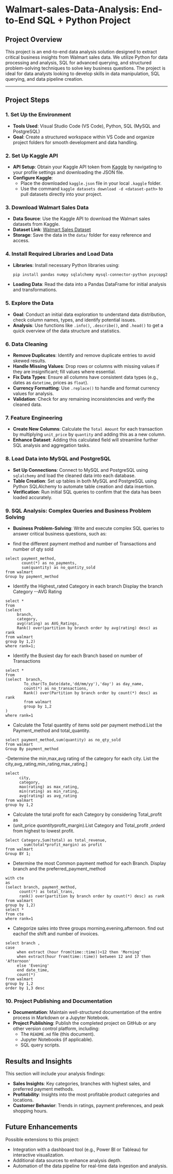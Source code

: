 # Walmart-sales-Data-Analysis:  End-to-End SQL + Python Project 

## Project Overview

This project is an end-to-end data analysis solution designed to extract critical business insights from Walmart sales data. We utilize Python for data processing and analysis, SQL for advanced querying, and structured problem-solving techniques to solve key business questions. The project is ideal for data analysts looking to develop skills in data manipulation, SQL querying, and data pipeline creation.

---

## Project Steps

### 1. Set Up the Environment
   - **Tools Used**: Visual Studio Code (VS Code), Python, SQL (MySQL and PostgreSQL)
   - **Goal**: Create a structured workspace within VS Code and organize project folders for smooth development and data handling.

### 2. Set Up Kaggle API
   - **API Setup**: Obtain your Kaggle API token from [Kaggle](https://www.kaggle.com/) by navigating to your profile settings and downloading the JSON file.
   - **Configure Kaggle**: 
      - Place the downloaded `kaggle.json` file in your local `.kaggle` folder.
      - Use the command `kaggle datasets download -d <dataset-path>` to pull datasets directly into your project.
    
### 3. Download Walmart Sales Data
   - **Data Source**: Use the Kaggle API to download the Walmart sales datasets from Kaggle.
   - **Dataset Link**: [Walmart Sales Dataset](https://www.kaggle.com/najir0123/walmart-10k-sales-datasets)
   - **Storage**: Save the data in the `data/` folder for easy reference and access.

### 4. Install Required Libraries and Load Data
   - **Libraries**: Install necessary Python libraries using:
     ```bash
     pip install pandas numpy sqlalchemy mysql-connector-python psycopg2
     ```
   - **Loading Data**: Read the data into a Pandas DataFrame for initial analysis and transformations.

### 5. Explore the Data
   - **Goal**: Conduct an initial data exploration to understand data distribution, check column names, types, and identify potential issues.
   - **Analysis**: Use functions like `.info()`, `.describe()`, and `.head()` to get a quick overview of the data structure and statistics.

### 6. Data Cleaning
   - **Remove Duplicates**: Identify and remove duplicate entries to avoid skewed results.
   - **Handle Missing Values**: Drop rows or columns with missing values if they are insignificant; fill values where essential.
   - **Fix Data Types**: Ensure all columns have consistent data types (e.g., dates as `datetime`, prices as `float`).
   - **Currency Formatting**: Use `.replace()` to handle and format currency values for analysis.
   - **Validation**: Check for any remaining inconsistencies and verify the cleaned data.

### 7. Feature Engineering
   - **Create New Columns**: Calculate the `Total Amount` for each transaction by multiplying `unit_price` by `quantity` and adding this as a new column.
   - **Enhance Dataset**: Adding this calculated field will streamline further SQL analysis and aggregation tasks.


### 8. Load Data into MySQL and PostgreSQL
   - **Set Up Connections**: Connect to MySQL and PostgreSQL using `sqlalchemy` and load the cleaned data into each database.
   - **Table Creation**: Set up tables in both MySQL and PostgreSQL using Python SQLAlchemy to automate table creation and data insertion.
   - **Verification**: Run initial SQL queries to confirm that the data has been loaded accurately.

### 9. SQL Analysis: Complex Queries and Business Problem Solving

   - **Business Problem-Solving**: Write and execute complex SQL queries to answer critical business questions, such as:
     
   - find the different payment method and number of Transactions and number of qty sold

```sq
select payment_method,
       count(*) as no_payments,
	   sum(quantity) as no_quntity_sold
from walmart 
Group by payment_method
```
   - Identify the Highest_rated Category in each branch Display the branch Category --AVG Rating

```sq
select *
from
(select 
     branch,
	 category,
	 avg(rating) as AVG_Ratings,
	 Rank() over(partition by branch order by avg(rating) desc) as rank
from walmart
group by 1,2)
where rank=1;
```

   - Identify the Busiest day for each Branch based on number of Transactions

```sq
select *
from
(select  branch,
        To_char(To_Date(date,'dd/mm/yy'),'day') as day_name,
        count(*) as no_transactions,
		Rank() over(Partition by branch order by count(*) desc) as rank
		from walmart
		group by 1,2
)
where rank=1
```
   - Calculate the Total quantity of items sold per payment method.List the Payment_method and total_quantity.

```sq
select payment_method,sum(quantity) as no_qty_sold
from walmart
Group By payment_method
```
   -Determine the min,max,avg rating of the category for each city. List the city,avg_rating,min_rating,max_rating.]

```sq
select 
      city,
	  category,
	  max(rating) as max_rating,
	  min(rating) as min_rating,
	  avg(rating) as avg_rating
from walmart
group by 1,2
```

   -  Calculate the total profit for each Category by considering Total_profit as
   -  (unit_price *quantity*profit_margin).List Category and Total_profit ,orderd from highest to lowest profit.

```sq
Select Category,Sum(total) as total_revenue,
        sum(total*profit_margin) as profit
from walmart
Group BY 1;
```
  - Determine the most Common payment method for each Branch. Display branch and the preferred_payment_method

```sq
with cte
as
(select branch, payment_method,
      count(*) as total_trans,
	  rank() over(partition by branch order by count(*) desc) as rank
from walmart
group by 1,2)
select *
from cte
where rank=1
```
 - Categorize sales into three groups morning,evening,afternoon. find out eachof the shift and number of invoices.

```sq
select branch ,
case 
     when extract (hour from(time::time))<12 then 'Morning'
	 when extract(hour from(time::time)) between 12 and 17 then 'Afternoon'
	 else 'Evening'
	 end date_time,
	 count(*)
from walmart 
group by 1,2
order by 1,3 desc
```
   
      
### 10. Project Publishing and Documentation
   - **Documentation**: Maintain well-structured documentation of the entire process in Markdown or a Jupyter Notebook.
   - **Project Publishing**: Publish the completed project on GitHub or any other version control platform, including:
     - The `README.md` file (this document).
     - Jupyter Notebooks (if applicable).
     - SQL query scripts.


    
## Results and Insights

This section will include your analysis findings:
- **Sales Insights**: Key categories, branches with highest sales, and preferred payment methods.
- **Profitability**: Insights into the most profitable product categories and locations.
- **Customer Behavior**: Trends in ratings, payment preferences, and peak shopping hours.


## Future Enhancements

Possible extensions to this project:
- Integration with a dashboard tool (e.g., Power BI or Tableau) for interactive visualization.
- Additional data sources to enhance analysis depth.
- Automation of the data pipeline for real-time data ingestion and analysis.
